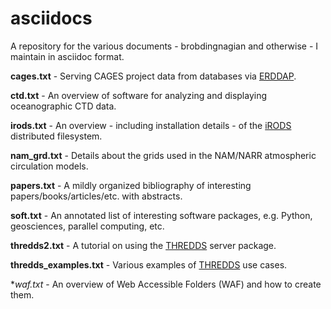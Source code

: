 asciidocs
=========

A repository for the various documents - brobdingnagian and otherwise - I maintain in asciidoc format.

**cages.txt** - Serving CAGES project data from databases via [ERDDAP](http://coastwatch.pfeg.noaa.gov/erddap/index.html).

**ctd.txt** - An overview of software for analyzing and displaying oceanographic CTD data.

**irods.txt** - An overview - including installation details - of the [iRODS](http://irods.org/) distributed filesystem.

**nam_grd.txt** - Details about the grids used in the NAM/NARR atmospheric circulation models.

**papers.txt** - A mildly organized bibliography of interesting papers/books/articles/etc. with abstracts.

**soft.txt** - An annotated list of interesting software packages, e.g. Python, geosciences, parallel computing, etc.

**thredds2.txt** - A tutorial on using the [THREDDS](http://www.unidata.ucar.edu/software/thredds/current/tds/) server package.

**thredds_examples.txt** - Various examples of [THREDDS](http://www.unidata.ucar.edu/software/thredds/current/tds/) use cases.

**waf.txt* - An overview of Web Accessible Folders (WAF) and how to create them.
